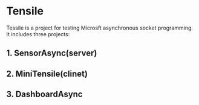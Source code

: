 # Tensile
Tessile is a project for testing Microsft asynchronous socket programming. It includes three projects:
## 1. SensorAsync(server)
## 2. MiniTensile(clinet)
## 3. DashboardAsync
